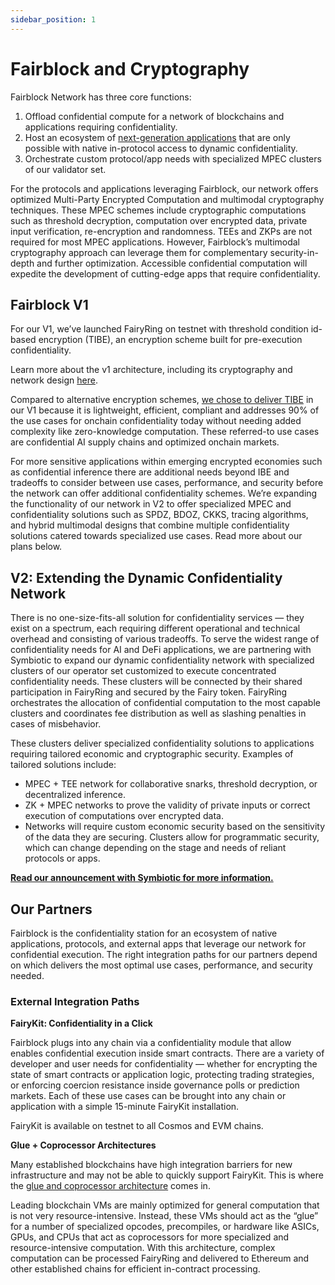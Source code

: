 ```yaml
---
sidebar_position: 1
---
```


# Fairblock and Cryptography

Fairblock Network has three core functions:

1. Offload confidential compute for a network of blockchains and applications requiring confidentiality.
2. Host an ecosystem of [next-generation applications](https://www.notion.so/69cd0c7747904e89bd27257a359a80f1?pvs=21) that are only possible with native in-protocol access to dynamic confidentiality.
3. Orchestrate custom protocol/app needs with specialized MPEC clusters of our validator set.

For the protocols and applications leveraging Fairblock, our network offers optimized Multi-Party Encrypted Computation and multimodal cryptography techniques. These MPEC schemes include cryptographic computations such as threshold decryption, computation over encrypted data, private input verification, re-encryption and randomness. TEEs and ZKPs are not required for most MPEC applications. However, Fairblock’s multimodal cryptography approach can leverage them for complementary security-in-depth and further optimization. Accessible confidential computation will expedite the development of cutting-edge apps that require confidentiality.

## Fairblock V1

For our V1, we’ve launched FairyRing on testnet with threshold condition id-based encryption (TIBE), an encryption scheme built for pre-execution confidentiality.

Learn more about the v1 architecture, including its cryptography and network design [here](./v1_overview.md).

Compared to alternative encryption schemes, [we chose to deliver TIBE](https://eprint.iacr.org/2024/1516.pdf) in our V1 because it is lightweight, efficient, compliant and addresses 90% of the use cases for onchain confidentiality today without needing added complexity like zero-knowledge computation. These referred-to use cases are confidential AI supply chains and optimized onchain markets.

For more sensitive applications within emerging encrypted economies such as confidential inference there are additional needs beyond IBE and tradeoffs to consider between use cases, performance, and security before the network can offer additional confidentiality schemes. We’re expanding the functionality of our network in V2 to offer specialized MPEC and confidentiality solutions such as SPDZ, BDOZ, CKKS, tracing algorithms, and hybrid multimodal designs that combine multiple confidentiality solutions catered towards specialized use cases. Read more about our plans below.

## V2: Extending the Dynamic Confidentiality Network

There is no one-size-fits-all solution for confidentiality services — they exist on a spectrum, each requiring different operational and technical overhead and consisting of various tradeoffs. To serve the widest range of confidentiality needs for AI and DeFi applications, we are partnering with Symbiotic to expand our dynamic confidentiality network with specialized clusters of our operator set customized to execute concentrated confidentiality needs. These clusters will be connected by their shared participation in FairyRing and secured by the Fairy token. FairyRing orchestrates the allocation of confidential computation to the most capable clusters and coordinates fee distribution as well as slashing penalties in cases of misbehavior.

These clusters deliver specialized confidentiality solutions to applications requiring tailored economic and cryptographic security. Examples of tailored solutions include:

- MPEC + TEE network for collaborative snarks, threshold decryption, or decentralized inference.
- ZK + MPEC networks to prove the validity of private inputs or correct execution of computations over encrypted data.
- Networks will require custom economic security based on the sensitivity of the data they are securing. Clusters allow for programmatic security, which can change depending on the stage and needs of reliant protocols or apps.

[**Read our announcement with Symbiotic for more information.**](https://medium.com/@0xfairblock/introducing-dynamic-operator-sets-secured-by-symbiotic-53fd2b0ecdef)

## Our Partners

Fairblock is the confidentiality station for an ecosystem of native applications, protocols, and external apps that leverage our network for confidential execution. The right integration paths for our partners depend on which delivers the most optimal use cases, performance, and security needed.

### External Integration Paths

**FairyKit: Confidentiality in a Click**

Fairblock plugs into any chain via a confidentiality module that allow enables confidential execution inside smart contracts. There are a variety of developer and user needs for confidentiality — whether for encrypting the state of smart contracts or application logic, protecting trading strategies, or enforcing coercion resistance inside governance polls or prediction markets. Each of these use cases can be brought into any chain or application with a simple 15-minute FairyKit installation.

FairyKit is available on testnet to all Cosmos and EVM chains.

**Glue + Coprocessor Architectures**

Many established blockchains have high integration barriers for new infrastructure and may not be able to quickly support FairyKit. This is where the [glue and coprocessor architecture](https://vitalik.eth.limo/general/2024/09/02/gluecp.html) comes in.

Leading blockchain VMs are mainly optimized for general computation that is not very resource-intensive. Instead, these VMs should act as the “glue” for a number of specialized opcodes, precompiles, or hardware like ASICs, GPUs, and CPUs that act as coprocessors for more specialized and resource-intensive computation. With this architecture, complex computation can be processed FairyRing and delivered to Ethereum and other established chains for efficient in-contract processing.
